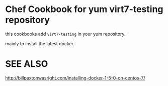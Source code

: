# Chef Cookbook for yum virt7-testing repository

this cookbooks add `virt7-testing` in your yum repository.

mainly to install the latest docker.

# SEE ALSO

http://billpaxtonwasright.com/installing-docker-1-5-0-on-centos-7/



